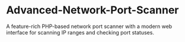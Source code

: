 # Advanced-Network-Port-Scanner
A feature-rich PHP-based network port scanner with a modern web interface for scanning IP ranges and checking port statuses.
